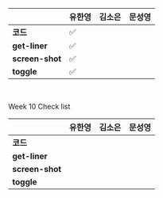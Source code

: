 
| 				| 유한영 | 김소은 | 문성영 |
| ------------  | ------ | ------ | ------ |
| **코드** 	   |:white_check_mark:| 		 |		 |
| **get-liner** |:white_check_mark:|              |               |
| **screen-shot** |:white_check_mark:|              |               |
| **toggle** |:white_check_mark:|		  |		  |

<br>

Week 10 Check list


| 				| 유한영 | 김소은 | 문성영 |
| ------------  | ------ | ------ | ------ |
| **코드** 	   || 		 |		 |
| **get-liner** ||              |               |
| **screen-shot** ||              |               |
| **toggle** ||		  |		  |

